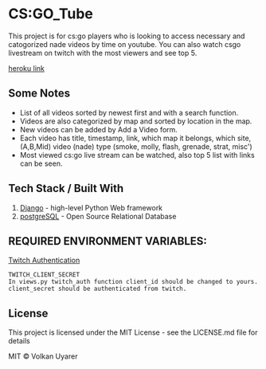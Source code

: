 # CS:GO_Tube
This project is for cs:go players who is looking to access necessary and catogorized nade videos by time on youtube. 
You can also watch csgo livestream on twitch with the most viewers and see top 5.

[heroku link](https://csgotube.herokuapp.com)


## Some Notes
* List of all videos sorted by newest first and with a search function.
* Videos are also categorized by map and sorted by location in the map.
* New videos can be added by Add a Video form.
* Each video has
    title,
    timestamp,
    link,
    which map it belongs,
    which site, (A,B,Mid)
    video (nade) type (smoke, molly, flash, grenade, strat, misc')
* Most viewed cs:go live stream can be watched, also top 5 list with links can be seen.


## Tech Stack / Built With
1. [Django](https://www.djangoproject.com/) - high-level Python Web framework
2. [postgreSQL](https://www.postgresql.org/)  - Open Source Relational Database

## REQUIRED ENVIRONMENT VARIABLES:

[Twitch Authentication](https://dev.twitch.tv/docs/authentication)

    TWITCH_CLIENT_SECRET 
    In views.py twitch_auth function client_id should be changed to yours.
    client_secret should be authenticated from twitch.

## License

This project is licensed under the MIT License - see the LICENSE.md file for details

MIT © Volkan Uyarer
